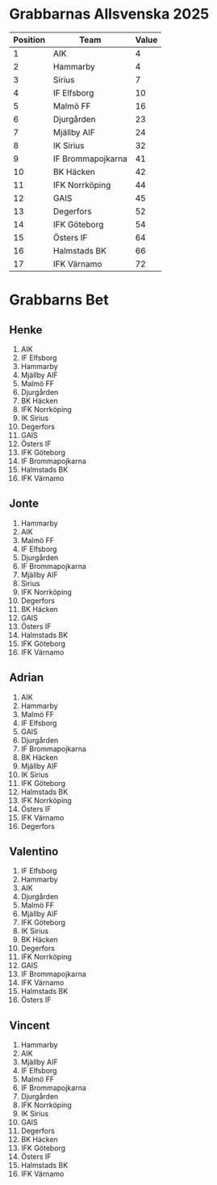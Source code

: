 # Grabbarnas Allsvenska 2025
| Position | Team              | Value |
| -------- | ----------------- | ----- |
| 1        | AIK               | 4     |
| 2        | Hammarby          | 4     |
| 3        | Sirius            | 7     |
| 4        | IF Elfsborg       | 10    |
| 5        | Malmö FF          | 16    |
| 6        | Djurgården        | 23    |
| 7        | Mjällby AIF       | 24    |
| 8        | IK Sirius         | 32    |
| 9        | IF Brommapojkarna | 41    |
| 10       | BK Häcken         | 42    |
| 11       | IFK Norrköping    | 44    |
| 12       | GAIS              | 45    |
| 13       | Degerfors         | 52    |
| 14       | IFK Göteborg      | 54    |
| 15       | Östers IF         | 64    |
| 16       | Halmstads BK      | 66    |
| 17       | IFK Värnamo       | 72    |

# Grabbarns Bet
## Henke
1. AIK
2. IF Elfsborg
3. Hammarby
4. Mjällby AIF
5. Malmö FF
6. Djurgården
7. BK Häcken
8. IFK Norrköping
9. IK Sirius
10. Degerfors
11. GAIS
12. Östers IF
13. IFK Göteborg
14. IF Brommapojkarna
15. Halmstads BK
16. IFK Värnamo

## Jonte
1. Hammarby
2. AIK
3. Malmö FF
4. IF Elfsborg
5. Djurgården
6. IF Brommapojkarna
7. Mjällby AIF
8. Sirius
9. IFK Norrköping
10. Degerfors
11. BK Häcken
12. GAIS
13. Östers IF
14. Halmstads BK
15. IFK Göteborg
16. IFK Värnamo

## Adrian
1. AIK
2. Hammarby
3. Malmö FF
4. IF Elfsborg
5. GAIS
6. Djurgården
7. IF Brommapojkarna
8. BK Häcken
9. Mjällby AIF
10. IK Sirius
11. IFK Göteborg
12. Halmstads BK
13. IFK Norrköping
14. Östers IF
15. IFK Värnamo
16. Degerfors

## Valentino
1. IF Elfsborg
2. Hammarby
3. AIK
4. Djurgården
5. Malmö FF
6. Mjällby AIF
7. IFK Göteborg
8. IK Sirius
9. BK Häcken
10. Degerfors
11. IFK Norrköping
12. GAIS
13. IF Brommapojkarna
14. IFK Värnamo
15. Halmstads BK
16. Östers IF

## Vincent
1. Hammarby
2. AIK
3. Mjällby AIF
4. IF Elfsborg
5. Malmö FF
6. IF Brommapojkarna
7. Djurgården
8. IFK Norrköping
9. IK Sirius
10. GAIS
11. Degerfors
12. BK Häcken
13. IFK Göteborg
14. Östers IF
15. Halmstads BK
16. IFK Värnamo